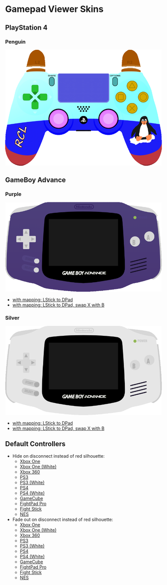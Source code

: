 # Gamepad Viewer Skins


## PlayStation 4

### Penguin

[![A screenshot showing a preview of the penguin skin](https://raw.githubusercontent.com/Istador/gamepadviewer-skins/public/playstation/ps4/penguin/preview.png "Penguin Skin")](https://gamepadviewer.com/?p=1&css=https://istador.github.io/gamepadviewer-skins/playstation/ps4/penguin/style.css)


## GameBoy Advance

### Purple

[![A screenshot showing a preview of the purple GBA skin](https://raw.githubusercontent.com/Istador/gamepadviewer-skins/public/gameboy/advance/preview-purple.png "Purple GBA")](https://gamepadviewer.com/?p=1&css=https://istador.github.io/gamepadviewer-skins/gameboy/advance/purple.css)
- [with mapping: LStick to DPad](https://gamepadviewer.com/?p=1&css=https://istador.github.io/gamepadviewer-skins/gameboy/advance/purple.css&map={"mapping":[{"targetType":"buttons","target":"14","disabled":false,"choiceOperand":"-","choiceType":"axes","choice":"0"},{"targetType":"buttons","target":"15","disabled":false,"choiceOperand":"%2B","choiceType":"axes","choice":"0"},{"targetType":"buttons","target":"12","disabled":false,"choiceOperand":"-","choiceType":"axes","choice":"1"},{"targetType":"buttons","target":"13","disabled":false,"choiceOperand":"%2B","choiceType":"axes","choice":"1"}]})
- [with mapping: LStick to DPad, swap X with B](https://gamepadviewer.com/?p=1&css=https://istador.github.io/gamepadviewer-skins/gameboy/advance/purple.css&map={"mapping":[{"targetType":"buttons","target":"0","disabled":false,"choiceType":"buttons","choice":"0"},{"targetType":"buttons","target":"1","disabled":false,"choiceType":"buttons","choice":"2"},{"targetType":"buttons","target":"2","disabled":false,"choiceType":"buttons","choice":"1"},{"targetType":"buttons","target":"3","disabled":false,"choiceType":"buttons","choice":"3"},{"targetType":"buttons","target":"12","disabled":false,"choiceOperand":"-","choiceType":"axes","choice":"1"},{"targetType":"buttons","target":"13","disabled":false,"choiceOperand":"%2B","choiceType":"axes","choice":"1"},{"targetType":"buttons","target":"14","disabled":false,"choiceOperand":"-","choiceType":"axes","choice":"0"},{"targetType":"buttons","target":"15","disabled":false,"choiceOperand":"%2B","choiceType":"axes","choice":"0"}]})

### Silver

[![A screenshot showing a preview of the silver GBA skin](https://raw.githubusercontent.com/Istador/gamepadviewer-skins/public/gameboy/advance/preview-silver.png "Silver GBA")](https://gamepadviewer.com/?p=1&css=https://istador.github.io/gamepadviewer-skins/gameboy/advance/purple.css&editcss=https://istador.github.io/gamepadviewer-skins/gameboy/advance/silver.css)
- [with mapping: LStick to DPad](https://gamepadviewer.com/?p=1&css=https://istador.github.io/gamepadviewer-skins/gameboy/advance/purple.css&editcss=https://istador.github.io/gamepadviewer-skins/gameboy/advance/silver.css&map={"mapping":[{"targetType":"buttons","target":"14","disabled":false,"choiceOperand":"-","choiceType":"axes","choice":"0"},{"targetType":"buttons","target":"15","disabled":false,"choiceOperand":"%2B","choiceType":"axes","choice":"0"},{"targetType":"buttons","target":"12","disabled":false,"choiceOperand":"-","choiceType":"axes","choice":"1"},{"targetType":"buttons","target":"13","disabled":false,"choiceOperand":"%2B","choiceType":"axes","choice":"1"}]})
- [with mapping: LStick to DPad, swap X with B](https://gamepadviewer.com/?p=1&css=https://istador.github.io/gamepadviewer-skins/gameboy/advance/purple.css&editcss=https://istador.github.io/gamepadviewer-skins/gameboy/advance/silver.css&map={"mapping":[{"targetType":"buttons","target":"0","disabled":false,"choiceType":"buttons","choice":"0"},{"targetType":"buttons","target":"1","disabled":false,"choiceType":"buttons","choice":"2"},{"targetType":"buttons","target":"2","disabled":false,"choiceType":"buttons","choice":"1"},{"targetType":"buttons","target":"3","disabled":false,"choiceType":"buttons","choice":"3"},{"targetType":"buttons","target":"12","disabled":false,"choiceOperand":"-","choiceType":"axes","choice":"1"},{"targetType":"buttons","target":"13","disabled":false,"choiceOperand":"%2B","choiceType":"axes","choice":"1"},{"targetType":"buttons","target":"14","disabled":false,"choiceOperand":"-","choiceType":"axes","choice":"0"},{"targetType":"buttons","target":"15","disabled":false,"choiceOperand":"%2B","choiceType":"axes","choice":"0"}]})


## Default Controllers

- Hide on disconnect instead of red silhouette:
  - [Xbox One](https://gamepadviewer.com/?p=1&s=1&editcss=https://istador.github.io/gamepadviewer-skins/default/disconnect-hide.css)
  - [Xbox One (White)](https://gamepadviewer.com/?p=1&s=0&editcss=https://istador.github.io/gamepadviewer-skins/default/disconnect-hide.css)
  - [Xbox 360](https://gamepadviewer.com/?p=1&s=4&editcss=https://istador.github.io/gamepadviewer-skins/default/disconnect-hide.css)
  - [PS3](https://gamepadviewer.com/?p=1&s=2&editcss=https://istador.github.io/gamepadviewer-skins/default/disconnect-hide.css)
  - [PS3 (White)](https://gamepadviewer.com/?p=1&s=10&editcss=https://istador.github.io/gamepadviewer-skins/default/disconnect-hide.css)
  - [PS4](https://gamepadviewer.com/?p=1&s=5&editcss=https://istador.github.io/gamepadviewer-skins/default/disconnect-hide.css)
  - [PS4 (White)](https://gamepadviewer.com/?p=1&s=8&editcss=https://istador.github.io/gamepadviewer-skins/default/disconnect-hide.css)
  - [GameCube](https://gamepadviewer.com/?p=1&s=9&editcss=https://istador.github.io/gamepadviewer-skins/default/disconnect-hide.css)
  - [FightPad Pro](https://gamepadviewer.com/?p=1&s=6&editcss=https://istador.github.io/gamepadviewer-skins/default/disconnect-hide.css)
  - [Fight Stick](https://gamepadviewer.com/?p=1&s=7&editcss=https://istador.github.io/gamepadviewer-skins/default/disconnect-hide.css)
  - [NES](https://gamepadviewer.com/?p=1&s=3&editcss=https://istador.github.io/gamepadviewer-skins/default/disconnect-hide.css)
- Fade out on disconnect instead of red silhouette:
  - [Xbox One](https://gamepadviewer.com/?p=1&s=1&editcss=https://istador.github.io/gamepadviewer-skins/default/disconnect-fadeout.css)
  - [Xbox One (White)](https://gamepadviewer.com/?p=1&s=0&editcss=https://istador.github.io/gamepadviewer-skins/default/disconnect-fadeout.css)
  - [Xbox 360](https://gamepadviewer.com/?p=1&s=4&editcss=https://istador.github.io/gamepadviewer-skins/default/disconnect-fadeout.css)
  - [PS3](https://gamepadviewer.com/?p=1&s=2&editcss=https://istador.github.io/gamepadviewer-skins/default/disconnect-fadeout.css)
  - [PS3 (White)](https://gamepadviewer.com/?p=1&s=10&editcss=https://istador.github.io/gamepadviewer-skins/default/disconnect-fadeout.css)
  - [PS4](https://gamepadviewer.com/?p=1&s=5&editcss=https://istador.github.io/gamepadviewer-skins/default/disconnect-fadeout.css)
  - [PS4 (White)](https://gamepadviewer.com/?p=1&s=8&editcss=https://istador.github.io/gamepadviewer-skins/default/disconnect-fadeout.css)
  - [GameCube](https://gamepadviewer.com/?p=1&s=9&editcss=https://istador.github.io/gamepadviewer-skins/default/disconnect-fadeout.css)
  - [FightPad Pro](https://gamepadviewer.com/?p=1&s=6&editcss=https://istador.github.io/gamepadviewer-skins/default/disconnect-fadeout.css)
  - [Fight Stick](https://gamepadviewer.com/?p=1&s=7&editcss=https://istador.github.io/gamepadviewer-skins/default/disconnect-fadeout.css)
  - [NES](https://gamepadviewer.com/?p=1&s=3&editcss=https://istador.github.io/gamepadviewer-skins/default/disconnect-fadeout.css)

